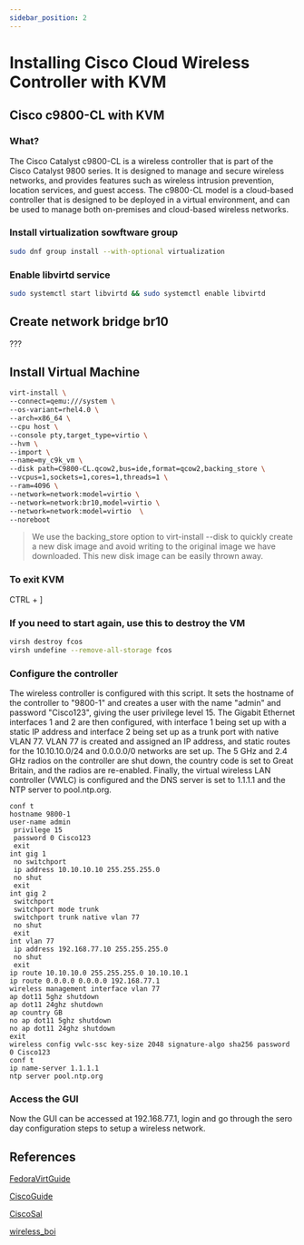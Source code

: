 ```yaml
---
sidebar_position: 2
---
```


# Installing Cisco Cloud Wireless Controller with KVM

## Cisco c9800-CL with KVM

### What?

The Cisco Catalyst c9800-CL is a wireless controller that is part of the Cisco Catalyst 9800 series. It is designed to manage and secure wireless networks, and provides features such as wireless intrusion prevention, location services, and guest access. The c9800-CL model is a cloud-based controller that is designed to be deployed in a virtual environment, and can be used to manage both on-premises and cloud-based wireless networks.

### Install virtualization sowftware group
``` bash
sudo dnf group install --with-optional virtualization
```

### Enable libvirtd service
``` bash
sudo systemctl start libvirtd && sudo systemctl enable libvirtd
```



## Create network bridge br10
???

## Install Virtual Machine
``` bash
virt-install \
--connect=qemu:///system \
--os-variant=rhel4.0 \
--arch=x86_64 \
--cpu host \
--console pty,target_type=virtio \
--hvm \
--import \
--name=my_c9k_vm \
--disk path=C9800-CL.qcow2,bus=ide,format=qcow2,backing_store \
--vcpus=1,sockets=1,cores=1,threads=1 \
--ram=4096 \
--network=network:model=virtio \
--network=network:br10,model=virtio \
--network=network:model=virtio  \
--noreboot 
```
> We use the backing_store option to virt-install --disk to quickly create a new disk image and avoid writing to the original image we have downloaded. This new disk image can be easily thrown away.
> 
### To exit KVM
CTRL + ] 

### If you need to start again, use this to destroy the VM
``` bash
virsh destroy fcos
virsh undefine --remove-all-storage fcos
```

### Configure the controller

The wireless controller is configured with this script. It sets the hostname of the controller to "9800-1" and creates a user with the name "admin" and password "Cisco123", giving the user privilege level 15. The Gigabit Ethernet interfaces 1 and 2 are then configured, with interface 1 being set up with a static IP address and interface 2 being set up as a trunk port with native VLAN 77. VLAN 77 is created and assigned an IP address, and static routes for the 10.10.10.0/24 and 0.0.0.0/0 networks are set up. The 5 GHz and 2.4 GHz radios on the controller are shut down, the country code is set to Great Britain, and the radios are re-enabled. Finally, the virtual wireless LAN controller (VWLC) is configured and the DNS server is set to 1.1.1.1 and the NTP server to pool.ntp.org.

``` ios
conf t
hostname 9800-1
user-name admin
 privilege 15
 password 0 Cisco123
 exit
int gig 1
 no switchport
 ip address 10.10.10.10 255.255.255.0
 no shut
 exit
int gig 2
 switchport
 switchport mode trunk
 switchport trunk native vlan 77
 no shut
 exit
int vlan 77
 ip address 192.168.77.10 255.255.255.0
 no shut
 exit
ip route 10.10.10.0 255.255.255.0 10.10.10.1
ip route 0.0.0.0 0.0.0.0 192.168.77.1
wireless management interface vlan 77
ap dot11 5ghz shutdown 
ap dot11 24ghz shutdown 
ap country GB
no ap dot11 5ghz shutdown
no ap dot11 24ghz shutdown
exit
wireless config vwlc-ssc key-size 2048 signature-algo sha256 password 0 Cisco123
conf t
ip name-server 1.1.1.1
ntp server pool.ntp.org
```

### Access the GUI

Now the GUI can be accessed at 192.168.77.1, login and go through the sero day configuration steps to setup a wireless network.

## References

[FedoraVirtGuide](https://docs.fedoraproject.org/en-US/quick-docs/getting-started-with-virtualization/)

[CiscoGuide](https://www.cisco.com/c/en/us/td/docs/wireless/controller/9800/9800-cloud/installation/b-c9800-cl-install-guide/installing_the_controller_in_kvm_environment.html)

[CiscoSal](https://youtu.be/6ttSeDTODWM)

[wireless_boi](https://youtu.be/MeDwvj0LxhU)